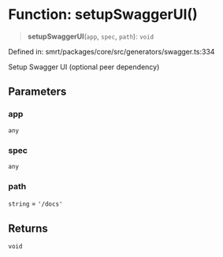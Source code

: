 # Function: setupSwaggerUI()

> **setupSwaggerUI**(`app`, `spec`, `path`): `void`

Defined in: smrt/packages/core/src/generators/swagger.ts:334

Setup Swagger UI (optional peer dependency)

## Parameters

### app

`any`

### spec

`any`

### path

`string` = `'/docs'`

## Returns

`void`
